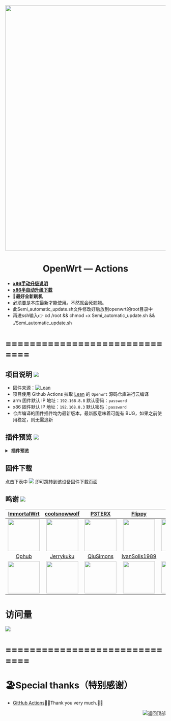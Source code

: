 <div align="center">
<img width="768" src="https://cdn.jsdelivr.net/gh/haiibo/OpenWrt/image/openwrt.png"/>
<h1>OpenWrt — Actions</h1>
</div>

- [******x86手动升级说明******](https://github.com/Jejz168/OpenWrt/blob/main/Upgrade.sh)
- [******x86半自动升级下载******](https://github.com/Jejz168/OpenWrt/raw/main/Semi_automatic_update.sh)
-  🛑******最好全新刷机******
-  必须要是本库最新才能使用。不然就会死翘翘。
-  此Semi_automatic_update.sh文件修改好后放到openwrt的root目录中
-  再进ssh输入👉  cd /root && chmod +x Semi_automatic_update.sh && ./Semi_automatic_update.sh
# ==============================
## 项目说明 [![](https://img.shields.io/badge/-项目基本介绍-FFFFFF.svg)](#项目说明-)
- 固件来源：[![Lean](https://img.shields.io/badge/Lede-Lean-red.svg?style=flat&logo=appveyor)](https://github.com/coolsnowwolf/lede) 
- 项目使用 Github Actions 拉取 [Lean](https://github.com/coolsnowwolf/lede) 的 `Openwrt` 源码仓库进行云编译
- arm 固件默认 IP 地址：`192.168.8.8` 默认密码：`password`
- x86 固件默认 IP 地址：`192.168.8.3` 默认密码：`password`
- 仓库编译的固件插件均为最新版本，最新版意味着可能有 BUG，如果之前使用稳定，则无需追新

## 插件预览 [![](https://img.shields.io/badge/-固件插件及功能预览-FFFFFF.svg)](#插件预览-)
<details>
<summary><b>&nbsp;插件预览</b></summary>
<br/>
<details>
<summary><b>├── 状态</b></summary>
　├── 概况<br/>
　├── 防火墙<br/>
　├── 路由表<br/>
　├── 系统日志<br/>
　├── 内核日志<br/>
　├── 系统进程<br/>
　├── 实时信息<br/>
　├── 实时监控<br/>
  ├── WireGuard状态<br/>
　├── 负载均衡<br/>
　└── 释放内存
</details>
<details>
<summary><b>├── 系统</b></summary>
　├── 系统<br/>
　├── Web管理<br/>
　├── 管理权<br/>
　├── 软件包<br/>
　├── TTYD 终端<br/>
　├── 启动项<br/>
　├── 计划任务<br/>
　├── 挂载点<br/>
　├── 磁盘管理<br/>
　├── 备份/升级<br/>
　├── 定时设置<br/>
　├── 文件传输<br/>
　├── Argon 主题设置<br/>
　├── 重启<br/>
　└── 关机
</details>
<details>
<summary><b>├── 服务</b></summary>
　├── PassWall<br/>
　├── Hello World<br/>
　├── iKoolProxy 滤广告<br/>
　├── 广告屏蔽大师 Plus+<br/>
　├── AdGuard Home<br/>
　├── ShadowSocksR Plus+<br/>
　├── DDNS.to内网穿透<br/>
　├── 全能推送<br/>
　├── 上网时间控制<br/>
　├── 解锁网易云灰色歌曲<br/>
　├── OpenClash<br/>
　├── 动态 DNS<br/>
　├── SmartDNS<br/>
　├── 网络唤醒<br/>
　├── Frps<br/>
　├── UPnP<br/>
　├── Frp 内网穿透<br/>
　├── KMS 服务器<br/>
　└── Nps 内网穿透
</details>
<details>
<summary><b>├── Docker</b></summary>
　├── 概览<br/>
　├── 容器<br/>
　├── 镜像<br/>
　├── 网络<br/>
　├── 存储卷<br/>
　├── 事件<br/>
　└── 设置
</details>
<details>
<summary><b>├── 网络存储</b></summary>
　├── 文件浏览器<br/>
　├── NFS 管理<br/>
　├── 阿里云盘 FUSE<br/>
　├── 阿里云盘 WebDAV<br/>
　├── USB 打印服务器<br/>
　├── 硬盘休眠<br/>
　├── 打印服务器<br/>
　├── 网络共享<br/>
　└── FTP 服务器
</details>
<details>
<summary><b>├── VPN</b></summary>
　├── V2ray 服务器<br/>
　├── N2N VPN<br/>
　├── SoftEther VPN 服务器<br/>
　├── OpenVPN 服务器<br/>
　├── IPSec VPN 服务器<br/>
　├── PPTP VPN 服务器<br/>
　└── ZeroTier
</details>
<details>
<summary><b>├── 网络</b></summary>
　├── 接口<br/>
　├── DHCP/DNS<br/>
　├── 主机名<br/>
　├── IP/MAC 绑定<br/>
　├── 静态路由<br/>
　├── 防火墙<br/>
　├── 诊断<br/>
　├── 应用过滤<br/>
　├── 网速控制<br/>
　├── Socat<br/>
　├── Turbo ACC 网络加速<br/>
　├── 多线多拨<br/>
　└── 负载均衡
</details>
<details>
<summary><b>├── 带宽监控</b></summary>
　├── 显示<br/>
　├── 配置<br/>
　├── 备份<br/>
　└── 实时流量监测
</details>
　└── <b>退出</b>
</details>

## 固件下载
点击下表中 [![](https://img.shields.io/badge/下载-链接-blueviolet.svg?style=flat&logo=hack-the-box)](https://github.com/Jejz168/OpenWrt/releases) 即可跳转到该设备固件下载页面

## 鸣谢 [![](https://img.shields.io/badge/-跪谢各大佬-FFFFFF.svg)](#鸣谢-)
| [ImmortalWrt](https://github.com/immortalwrt) | [coolsnowwolf](https://github.com/coolsnowwolf) | [P3TERX](https://github.com/P3TERX) | [Flippy](https://github.com/unifreq) | [haiibo](https://github.com/haiibo) | [Lenyu2020](https://github.com/Lenyu2020) |
| :-------------: | :-------------: | :-------------: | :-------------: | :-------------: | :-------------: |
| <img width="100" src="https://avatars.githubusercontent.com/u/53193414"/> | <img width="100" src="https://avatars.githubusercontent.com/u/31687149"/> | <img width="100" src="https://avatars.githubusercontent.com/u/25927179"/> | <img width="100" src="https://avatars.githubusercontent.com/u/39355261"/> | <img width="100" src="https://avatars.githubusercontent.com/u/85640068"/> | <img width="100" src="https://avatars.githubusercontent.com/u/59961153"/> |
| [Ophub](https://github.com/ophub) | [Jerrykuku](https://github.com/jerrykuku) | [QiuSimons](https://github.com/QiuSimons) | [IvanSolis1989](https://github.com/IvanSolis1989) | [Tao173](https://github.com/Tao173) | [breakings](https://github.com/breakings) |
| <img width="100" src="https://avatars.githubusercontent.com/u/68696949"/> | <img width="100" src="https://avatars.githubusercontent.com/u/9485680"/> | <img width="100" src="https://avatars.githubusercontent.com/u/45143996"/> | <img width="100" src="https://avatars.githubusercontent.com/u/44228691"/> | <img width="100" src="https://avatars.githubusercontent.com/u/64321391"/> | <img width="100" src="https://avatars.githubusercontent.com/u/25475074"/> |


# 访问量

![](http://profile-counter.glitch.me/Jejz168-OpenWrt/count.svg)
# ==============================
# 🏖Special thanks（特别感谢）
- [GitHub Actions](https://github.com/features/actions)🎉🎉Thank you very much.🎉🎉



<a href="#readme">
<img src="https://img.shields.io/badge/-返回顶部-FFFFFF.svg" title="返回顶部" align="right"/>
</a>
